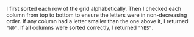 I first sorted each row of the grid alphabetically. Then I checked each column from top to bottom to ensure the letters were in non-decreasing order. If any column had a letter smaller than the one above it, I returned `"NO"`. If all columns were sorted correctly, I returned `"YES"`.
